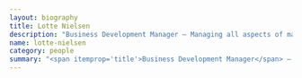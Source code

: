 ```yaml
---
layout: biography
title: Lotte Nielsen
description: "Business Development Manager — Managing all aspects of marketing, event management and press relations. The sharp eye and relentless reminder in sales support. "
name: lotte-nielsen
category: people
summary: "<span itemprop='title'>Business Development Manager</span> — Managing all aspects of marketing, event management and press relations. The sharp eye and relentless reminder in sales support. "
---
```



